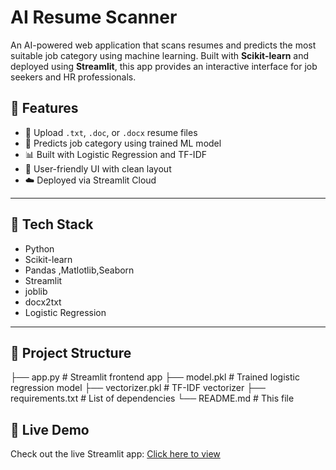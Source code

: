 # AI Resume Scanner

An AI-powered web application that scans resumes and predicts the most suitable job category using machine learning. Built with **Scikit-learn** and deployed using **Streamlit**, this app provides an interactive interface for job seekers and HR professionals.


## 🚀 Features

- 📁 Upload `.txt`, `.doc`, or `.docx` resume files  
- 🤖 Predicts job category using trained ML model  
- 📊 Built with Logistic Regression and TF-IDF  
- 🎨 User-friendly UI with clean layout  
- ☁️ Deployed via Streamlit Cloud  

---

## 📌 Tech Stack

- Python  
- Scikit-learn  
- Pandas ,Matlotlib,Seaborn
- Streamlit  
- joblib  
- docx2txt
- Logistic Regression
  

---

## 📂 Project Structure
├── app.py # Streamlit frontend app
├── model.pkl # Trained logistic regression model
├── vectorizer.pkl # TF-IDF vectorizer
├── requirements.txt # List of dependencies
└── README.md # This file

## 🚀 Live Demo

Check out the live Streamlit app: [Click here to view](https://ai-resume-scanner-tqwywqrd3uuadclvqs2j3e.streamlit.app/)
